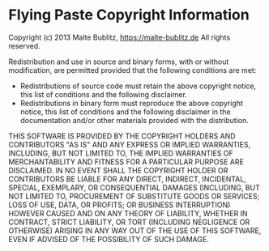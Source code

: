 Flying Paste Copyright Information
==================================

Copyright (c) 2013 Malte Bublitz, https://malte-bublitz.de
All rights reserved.

Redistribution and use in source and binary forms, with or without modification,
are permitted provided that the following conditions are met:

 - Redistributions of source code must retain the above copyright notice, this
   list of conditions and the following disclaimer.
 - Redistributions in binary form must reproduce the above copyright notice,
   this list of conditions and the following disclaimer in the documentation
   and/or other materials provided with the distribution.

THIS SOFTWARE IS PROVIDED BY THE COPYRIGHT HOLDERS AND CONTRIBUTORS "AS IS"
AND ANY EXPRESS OR IMPLIED WARRANTIES, INCLUDING, BUT NOT LIMITED TO, THE
IMPLIED WARRANTIES OF MERCHANTABILITY AND FITNESS FOR A PARTICULAR PURPOSE
ARE DISCLAIMED. IN NO EVENT SHALL THE COPYRIGHT HOLDER OR CONTRIBUTORS BE
LIABLE FOR ANY DIRECT, INDIRECT, INCIDENTAL, SPECIAL, EXEMPLARY, OR
CONSEQUENTIAL DAMAGES (INCLUDING, BUT NOT LIMITED TO, PROCUREMENT OF
SUBSTITUTE GOODS OR SERVICES; LOSS OF USE, DATA, OR PROFITS; OR BUSINESS
INTERRUPTION) HOWEVER CAUSED AND ON ANY THEORY OF LIABILITY, WHETHER IN
CONTRACT, STRICT LIABILITY, OR TORT (INCLUDING NEGLIGENCE OR OTHERWISE)
ARISING IN ANY WAY OUT OF THE USE OF THIS SOFTWARE, EVEN IF ADVISED OF
THE POSSIBILITY OF SUCH DAMAGE.

<!-- vim: set ft=markdown: -->

